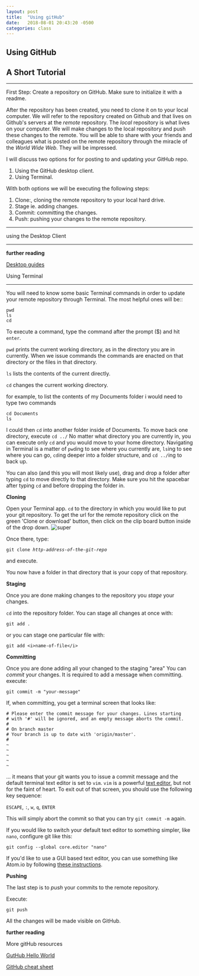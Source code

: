 ```yaml
---
layout: post
title:  "Using gitHub"
date:   2018-08-01 20:43:20 -0500
categories: class
---
```


## Using GitHub
## A Short Tutorial
___

First Step: Create a repository on GitHub. Make sure to initialize it with a readme.

After the repository has been created, you need to clone it on to your local computer.  We will refer to the repository created on Github and that lives on Github's servers at the _remote_ repository. The _local_ repository is what lives on your computer. We will make changes to the local repository and push these changes to the remote.  You will be able to share with your friends and colleagues what is posted on the remote repository through the miracle of the _World Wide Web_. They will be impressed.

I will discuss two options for for posting to and updating your GitHub repo.
1. Using the GitHub desktop client.
2. Using Terminal.

With both options we will be executing the following steps:
1. Clone:, cloning the remote repository to your local hard drive.
2. Stage ie. adding changes.
3. Commit: committing the changes.
4. Push: pushing your changes to the remote repository.
___

using the Desktop Client
___

__further reading__

[Desktop guides](https://help.github.com/desktop/guides/getting-started-with-github-desktop/)

Using Terminal
___
You will need to know some basic Terminal commands in order to update your remote repository through Terminal.  The most helpful ones will be::
```
pwd
ls
cd
```
To execute a command, type the command after the prompt ($) and hit `enter`.

`pwd` prints the current working directory, as in the directory you are in currently. When we issue commands the commands are enacted on that directory or the files in that directory.

`ls` lists the contents of the current directly.

`cd` changes the current working directory.

for example, to list the contents of my Documents folder i would need to type two commands
```
cd Documents
ls
```
I could then `cd` into another folder inside of Documents. To move back one directory, execute `cd ../`
No matter what directory you are currently in, you can execute only `cd` and you would move to your home directory.
Navigating in Terminal is a matter of `pwd`ing to see where you currently are, `ls`ing to see where you can go, `cd`ing deeper into a folder structure, and `cd ../`ing to back up.

You can also (and this you will most likely use), drag and drop a folder after typing `cd` to move directly to that directory.  Make sure you hit the spacebar after typing `cd` and before dropping the folder in.

__Cloning__

Open your Terminal app. `cd` to the directory in which you would like to put your git repository. To get the url for the remote repository click on the green 'Clone or download' button, then click on the clip board button inside of the drop down.
![super]({{site.url}}/_assets/gitClone.png)

Once there, type:

<pre><code>git clone <em>http-address-of-the-git-repo</em></code></pre>
and execute.

You now have a folder in that directory that is your copy of that repository.



__Staging__

Once you are done making changes to the repository you _stage_ your changes.

`cd` into the repository folder.
You can stage all changes at once with:
```
git add .
```
or you can stage one particular file with:

```
git add <i>name-of-file</i>
```

__Committing__

Once you are done adding all your changed to the staging "area" You can _commit_ your changes.
It is required to add a message when committing.
execute:

```
git commit -m "your-message"
```

If, when committing, you get a terminal screen that looks like:

```
# Please enter the commit message for your changes. Lines starting
# with '#' will be ignored, and an empty message aborts the commit.
#
# On branch master
# Your branch is up to date with 'origin/master'.
#
~             
~
~
~
~
```

... it means that your git wants you to issue a commit message and the default terminal text editor is set to `vim`. `vim` is a powerful [text editor](http://www.openvim.com/), but not for the faint of heart. To exit out of that screen, you should use the following key sequence:

`ESCAPE`, `:`, `w`, `q`, `ENTER`

This will simply abort the commit so that you can try `git commit -m` again.

If you would like to switch your default text editor to something simpler, like `nano`, configure git like this:

```
git config --global core.editor "nano"
```

If you'd like to use a GUI based text editor, you can use something like Atom.io by following [these instructions](https://stackoverflow.com/a/31389989/1518329).

__Pushing__

The last step is to _push_ your commits to the remote repository.

Execute:
```
git push
```

All the changes will be made visible on GitHub.

__further reading__

More gitHub resources

[GutHub Hello World](https://guides.github.com/activities/hello-world/)

[GitHub cheat sheet](https://education.github.com/git-cheat-sheet-education.pdf)
